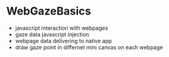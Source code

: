 # WebGazeBasics

- javascript interaction with webpages
- gaze data javascript injection
- webpage data delivering to native app
- draw gaze point in differnet mini canvas on each webpage
